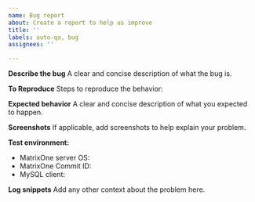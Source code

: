 ```yaml
---
name: Bug report
about: Create a report to help us improve
title: ''
labels: auto-qa, bug
assignees: ''

---
```


**Describe the bug**
A clear and concise description of what the bug is.

**To Reproduce**
Steps to reproduce the behavior:


**Expected behavior**
A clear and concise description of what you expected to happen.

**Screenshots**
If applicable, add screenshots to help explain your problem.

**Test environment:**
 - MatrixOne server OS: 
 - MatrixOne Commit ID:
 - MySQL client:

**Log snippets**
Add any other context about the problem here.
